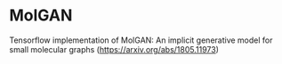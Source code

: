 # MolGAN
Tensorflow implementation of MolGAN: An implicit generative model for small molecular graphs (https://arxiv.org/abs/1805.11973)
